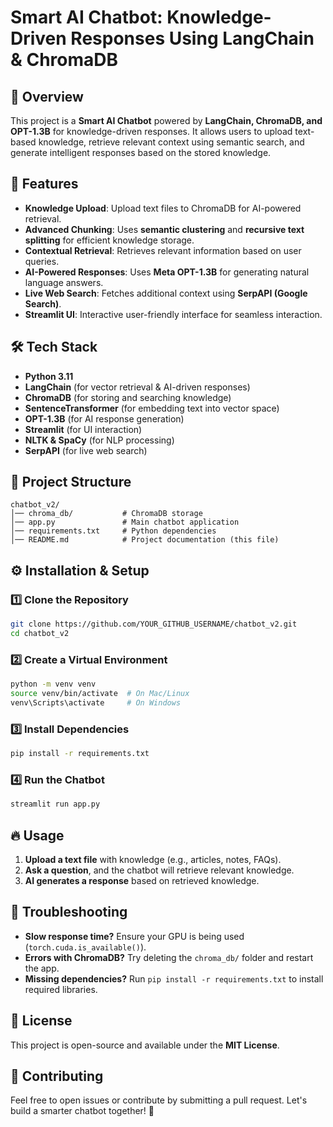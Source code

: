 # Smart AI Chatbot: Knowledge-Driven Responses Using LangChain & ChromaDB

## 📌 Overview
This project is a **Smart AI Chatbot** powered by **LangChain, ChromaDB, and OPT-1.3B** for knowledge-driven responses. It allows users to upload text-based knowledge, retrieve relevant context using semantic search, and generate intelligent responses based on the stored knowledge.

## 🚀 Features
- **Knowledge Upload**: Upload text files to ChromaDB for AI-powered retrieval.
- **Advanced Chunking**: Uses **semantic clustering** and **recursive text splitting** for efficient knowledge storage.
- **Contextual Retrieval**: Retrieves relevant information based on user queries.
- **AI-Powered Responses**: Uses **Meta OPT-1.3B** for generating natural language answers.
- **Live Web Search**: Fetches additional context using **SerpAPI (Google Search)**.
- **Streamlit UI**: Interactive user-friendly interface for seamless interaction.

## 🛠️ Tech Stack
- **Python 3.11**
- **LangChain** (for vector retrieval & AI-driven responses)
- **ChromaDB** (for storing and searching knowledge)
- **SentenceTransformer** (for embedding text into vector space)
- **OPT-1.3B** (for AI response generation)
- **Streamlit** (for UI interaction)
- **NLTK & SpaCy** (for NLP processing)
- **SerpAPI** (for live web search)

## 📂 Project Structure
```
chatbot_v2/
│── chroma_db/           # ChromaDB storage
│── app.py               # Main chatbot application
│── requirements.txt     # Python dependencies
│── README.md            # Project documentation (this file)
```

## ⚙️ Installation & Setup
### **1️⃣ Clone the Repository**
```sh
git clone https://github.com/YOUR_GITHUB_USERNAME/chatbot_v2.git
cd chatbot_v2
```
### **2️⃣ Create a Virtual Environment**
```sh
python -m venv venv
source venv/bin/activate  # On Mac/Linux
venv\Scripts\activate     # On Windows
```
### **3️⃣ Install Dependencies**
```sh
pip install -r requirements.txt
```
### **4️⃣ Run the Chatbot**
```sh
streamlit run app.py
```

## 🔥 Usage
1. **Upload a text file** with knowledge (e.g., articles, notes, FAQs).
2. **Ask a question**, and the chatbot will retrieve relevant knowledge.
3. **AI generates a response** based on retrieved knowledge.

## 🔧 Troubleshooting
- **Slow response time?** Ensure your GPU is being used (`torch.cuda.is_available()`).
- **Errors with ChromaDB?** Try deleting the `chroma_db/` folder and restart the app.
- **Missing dependencies?** Run `pip install -r requirements.txt` to install required libraries.

## 📜 License
This project is open-source and available under the **MIT License**.

## 🤝 Contributing
Feel free to open issues or contribute by submitting a pull request. Let's build a smarter chatbot together! 🚀

